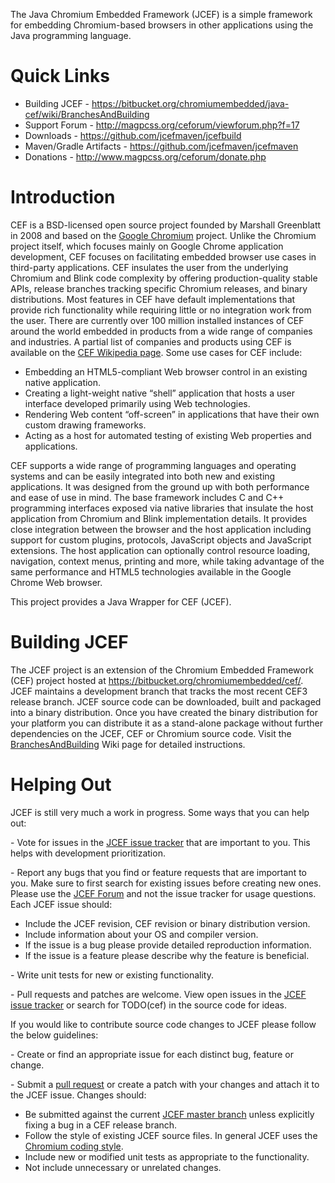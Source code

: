 The Java Chromium Embedded Framework (JCEF) is a simple framework for embedding Chromium-based browsers in other applications using the Java programming language.

# Quick Links

* Building JCEF - https://bitbucket.org/chromiumembedded/java-cef/wiki/BranchesAndBuilding
* Support Forum - http://magpcss.org/ceforum/viewforum.php?f=17
* Downloads - https://github.com/jcefmaven/jcefbuild
* Maven/Gradle Artifacts - https://github.com/jcefmaven/jcefmaven
* Donations - http://www.magpcss.org/ceforum/donate.php

# Introduction

CEF is a BSD-licensed open source project founded by Marshall Greenblatt in 2008 and based on the [Google Chromium](http://www.chromium.org/Home) project. Unlike the Chromium project itself, which focuses mainly on Google Chrome application development, CEF focuses on facilitating embedded browser use cases in third-party applications. CEF insulates the user from the underlying Chromium and Blink code complexity by offering production-quality stable APIs, release branches tracking specific Chromium releases, and binary distributions. Most features in CEF have default implementations that provide rich functionality while requiring little or no integration work from the user. There are currently over 100 million installed instances of CEF around the world embedded in products from a wide range of companies and industries. A partial list of companies and products using CEF is available on the [CEF Wikipedia page](http://en.wikipedia.org/wiki/Chromium_Embedded_Framework#Applications_using_CEF). Some use cases for CEF include:

* Embedding an HTML5-compliant Web browser control in an existing native application.
* Creating a light-weight native “shell” application that hosts a user interface developed primarily using Web technologies.
* Rendering Web content “off-screen” in applications that have their own custom drawing frameworks.
* Acting as a host for automated testing of existing Web properties and applications.

CEF supports a wide range of programming languages and operating systems and can be easily integrated into both new and existing applications. It was designed from the ground up with both performance and ease of use in mind. The base framework includes C and C++ programming interfaces exposed via native libraries that insulate the host application from Chromium and Blink implementation details. It provides close integration between the browser and the host application including support for custom plugins, protocols, JavaScript objects and JavaScript extensions. The host application can optionally control resource loading, navigation, context menus, printing and more, while taking advantage of the same performance and HTML5 technologies available in the Google Chrome Web browser.

This project provides a Java Wrapper for CEF (JCEF).

# Building JCEF

The JCEF project is an extension of the Chromium Embedded Framework (CEF) project hosted at https://bitbucket.org/chromiumembedded/cef/. JCEF maintains a development branch that tracks the most recent CEF3 release branch. JCEF source code can be downloaded, built and packaged into a binary distribution. Once you have created the binary distribution for your platform you can distribute it as a stand-alone package without further dependencies on the JCEF, CEF or Chromium source code. Visit the [BranchesAndBuilding](https://bitbucket.org/chromiumembedded/java-cef/wiki/BranchesAndBuilding) Wiki page for detailed instructions.

# Helping Out

JCEF is still very much a work in progress. Some ways that you can help out:

\- Vote for issues in the [JCEF issue tracker](https://bitbucket.org/chromiumembedded/java-cef/issues?status=new&status=open) that are important to you. This helps with development prioritization.

\- Report any bugs that you find or feature requests that are important to you. Make sure to first search for existing issues before creating new ones. Please use the [JCEF Forum](http://magpcss.org/ceforum/viewforum.php?f=17) and not the issue tracker for usage questions. Each JCEF issue should:

* Include the JCEF revision, CEF revision or binary distribution version.
* Include information about your OS and compiler version.
* If the issue is a bug please provide detailed reproduction information.
* If the issue is a feature please describe why the feature is beneficial.

\- Write unit tests for new or existing functionality.

\- Pull requests and patches are welcome. View open issues in the [JCEF issue tracker](https://bitbucket.org/chromiumembedded/java-cef/issues?status=new&status=open) or search for TODO(cef) in the source code for ideas.

If you would like to contribute source code changes to JCEF please follow the below guidelines:

\- Create or find an appropriate issue for each distinct bug, feature or change. 

\- Submit a [pull request](https://bitbucket.org/chromiumembedded/java-cef/wiki/ContributingWithGit) or create a patch with your changes and attach it to the JCEF issue. Changes should:

* Be submitted against the current [JCEF master branch](https://bitbucket.org/chromiumembedded/java-cef/src/?at=master) unless explicitly fixing a bug in a CEF release branch.
* Follow the style of existing JCEF source files. In general JCEF uses the [Chromium coding style](http://www.chromium.org/developers/coding-style).
* Include new or modified unit tests as appropriate to the functionality.
* Not include unnecessary or unrelated changes.